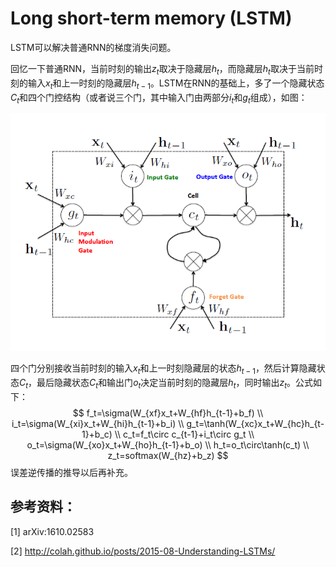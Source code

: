 # Long short-term memory (LSTM)

LSTM可以解决普通RNN的梯度消失问题。

回忆一下普通RNN，当前时刻的输出$z_t$取决于隐藏层$h_t$，而隐藏层$h_t$取决于当前时刻的输入$x_t$和上一时刻的隐藏层$h_{t-1}$。LSTM在RNN的基础上，多了一个隐藏状态$C_t$和四个门控结构（或者说三个门，其中输入门由两部分$i_t$和$g_t$组成），如图：

![image-20191125221852777](../image_storage/image-20191125221852777.png)

四个门分别接收当前时刻的输入$x_t$和上一时刻隐藏层的状态$h_{t-1}$，然后计算隐藏状态$C_t$，最后隐藏状态$C_t$和输出门$o_t$决定当前时刻的隐藏层$h_t$，同时输出$z_t$。公式如下：
$$
f_t=\sigma(W_{xf}x_t+W_{hf}h_{t-1}+b_f) \\
i_t=\sigma(W_{xi}x_t+W_{hi}h_{t-1}+b_i) \\
g_t=\tanh(W_{xc}x_t+W_{hc}h_{t-1}+b_c) \\
c_t=f_t\circ c_{t-1}+i_t\circ g_t \\
o_t=\sigma(W_{xo}x_t+W_{ho}h_{t-1}+b_o) \\
h_t=o_t\circ\tanh(c_t) \\
z_t=softmax(W_{hz}+b_z)
$$
误差逆传播的推导以后再补充。

 

## 参考资料：

[1] arXiv:1610.02583

[2] http://colah.github.io/posts/2015-08-Understanding-LSTMs/